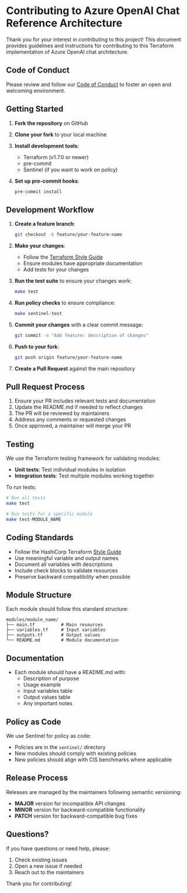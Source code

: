 # Contributing to Azure OpenAI Chat Reference Architecture

Thank you for your interest in contributing to this project! This document provides guidelines and instructions for contributing to this Terraform implementation of Azure OpenAI chat architecture.

## Code of Conduct

Please review and follow our [Code of Conduct](CODE_OF_CONDUCT.md) to foster an open and welcoming environment.

## Getting Started

1. **Fork the repository** on GitHub
2. **Clone your fork** to your local machine
3. **Install development tools**:
   - Terraform (v1.7.0 or newer)
   - pre-commit
   - Sentinel (if you want to work on policy)

4. **Set up pre-commit hooks**:
   ```bash
   pre-commit install
   ```

## Development Workflow

1. **Create a feature branch**:
   ```bash
   git checkout -b feature/your-feature-name
   ```

2. **Make your changes**:
   - Follow the [Terraform Style Guide](https://www.terraform.io/docs/language/syntax/style.html)
   - Ensure modules have appropriate documentation
   - Add tests for your changes

3. **Run the test suite** to ensure your changes work:
   ```bash
   make test
   ```

4. **Run policy checks** to ensure compliance:
   ```bash
   make sentinel-test
   ```

5. **Commit your changes** with a clear commit message:
   ```bash
   git commit -m "Add feature: description of changes"
   ```

6. **Push to your fork**:
   ```bash
   git push origin feature/your-feature-name
   ```

7. **Create a Pull Request** against the main repository

## Pull Request Process

1. Ensure your PR includes relevant tests and documentation
2. Update the README.md if needed to reflect changes
3. The PR will be reviewed by maintainers
4. Address any comments or requested changes
5. Once approved, a maintainer will merge your PR

## Testing

We use the Terraform testing framework for validating modules:

- **Unit tests**: Test individual modules in isolation
- **Integration tests**: Test multiple modules working together

To run tests:
```bash
# Run all tests
make test

# Run tests for a specific module
make test-MODULE_NAME
```

## Coding Standards

- Follow the HashiCorp Terraform [Style Guide](https://www.terraform.io/docs/language/syntax/style.html)
- Use meaningful variable and output names
- Document all variables with descriptions
- Include check blocks to validate resources
- Preserve backward compatibility when possible

## Module Structure

Each module should follow this standard structure:
```
modules/module_name/
├── main.tf          # Main resources
├── variables.tf     # Input variables
├── outputs.tf       # Output values
└── README.md        # Module documentation
```

## Documentation

- Each module should have a README.md with:
  - Description of purpose
  - Usage example
  - Input variables table
  - Output values table
  - Any important notes

## Policy as Code

We use Sentinel for policy as code:
- Policies are in the `sentinel/` directory
- New modules should comply with existing policies
- New policies should align with CIS benchmarks where applicable

## Release Process

Releases are managed by the maintainers following semantic versioning:
- **MAJOR** version for incompatible API changes
- **MINOR** version for backward-compatible functionality
- **PATCH** version for backward-compatible bug fixes

## Questions?

If you have questions or need help, please:
1. Check existing issues
2. Open a new issue if needed
3. Reach out to the maintainers

Thank you for contributing!
